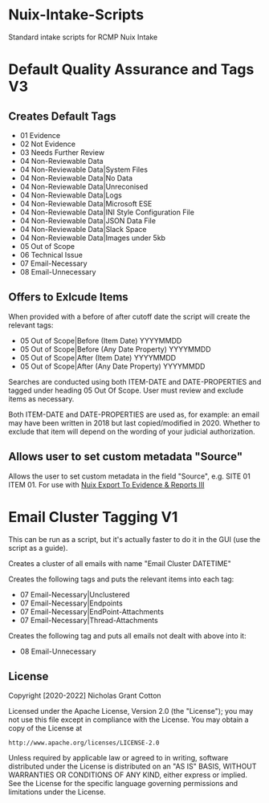 # Nuix-Intake-Scripts
Standard intake scripts for RCMP Nuix Intake

# Default Quality Assurance and Tags V3
## Creates Default Tags
- 01 Evidence
- 02 Not Evidence
- 03 Needs Further Review
- 04 Non-Reviewable Data
- 04 Non-Reviewable Data|System Files
- 04 Non-Reviewable Data|No Data
- 04 Non-Reviewable Data|Unreconised
- 04 Non-Reviewable Data|Logs
- 04 Non-Reviewable Data|Microsoft ESE
- 04 Non-Reviewable Data|INI Style Configuration File
- 04 Non-Reviewable Data|JSON Data File
- 04 Non-Reviewable Data|Slack Space
- 04 Non-Reviewable Data|Images under 5kb
- 05 Out of Scope 
- 06 Technical Issue
- 07 Email-Necessary
- 08 Email-Unnecessary

## Offers to Exlcude Items
When provided with a before of after cutoff date the script will create the relevant tags:
- 05 Out of Scope|Before (Item Date) YYYYMMDD
- 05 Out of Scope|Before (Any Date Property) YYYYMMDD
- 05 Out of Scope|After (Item Date) YYYYMMDD
- 05 Out of Scope|After (Any Date Property) YYYYMMDD

Searches are conducted using both ITEM-DATE and DATE-PROPERTIES and tagged under heading 05 Out Of Scope. User must review and exclude items as necessary.

Both ITEM-DATE and DATE-PROPERTIES are used as, for example: an email may have been written in 2018 but last copied/modified in 2020. Whether to exclude that item will depend on the wording of your judicial authorization.

## Allows user to set custom metadata "Source"
Allows the user to set custom metadata in the field "Source", e.g. SITE 01 ITEM 01. For use with [Nuix Export To Evidence & Reports III](https://github.com/nicholasgcotton/NuixExportToEvidence-Reports)

# Email Cluster Tagging V1
This can be run as a script, but it's actually faster to do it in the GUI (use the script as a guide). 

Creates a cluster of all emails with name "Email Cluster DATETIME"

Creates the following tags and puts the relevant items into each tag:
- 07 Email-Necessary|Unclustered
- 07 Email-Necessary|Endpoints
- 07 Email-Necessary|EndPoint-Attachments
- 07 Email-Necessary|Thread-Attachments

Creates the following tag and puts all emails not dealt with above into it:
- 08 Email-Unnecessary



## License

Copyright [2020-2022] Nicholas Grant Cotton

Licensed under the Apache License, Version 2.0 (the "License");
you may not use this file except in compliance with the License.
You may obtain a copy of the License at

    http://www.apache.org/licenses/LICENSE-2.0

Unless required by applicable law or agreed to in writing, software
distributed under the License is distributed on an "AS IS" BASIS,
WITHOUT WARRANTIES OR CONDITIONS OF ANY KIND, either express or implied.
See the License for the specific language governing permissions and
limitations under the License.
